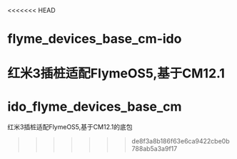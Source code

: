 <<<<<<< HEAD
# flyme_devices_base_cm-ido
红米3插桩适配FlymeOS5,基于CM12.1
=======
# ido_flyme_devices_base_cm
红米3插桩适配FlymeOS5,基于CM12.1的底包
>>>>>>> de8f3a8b186f63e6ca9422cbe0b788ab5a3a9f17
